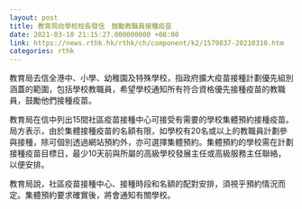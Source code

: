 ```yaml
---
layout: post
title: 教育局向學校校長發信　鼓勵教職員接種疫苗
date: 2021-03-10 21:15:27.000000000 +08:00
link: https://news.rthk.hk/rthk/ch/component/k2/1579837-20210310.htm
categories: rthk
---
```


教育局去信全港中、小學、幼稚園及特殊學校，指政府擴大疫苗接種計劃優先組別涵蓋的範圍，包括學校教職員，希望學校通知所有符合資格優先接種疫苗的教職員，鼓勵他們接種疫苗。

教育局在信中列出15間社區疫苗接種中心可接受有需要的學校集體預約接種疫苗。局方表示，由於集體接種疫苗的名額有限，如學校有20名或以上的教職員計劃參與接種，除可個別透過網站預約外，亦可選擇集體預約。集體預約的學校需在計劃接種疫苗目標日，最少10天前與所屬的高級學校發展主任或高級服務主任聯絡，以便安排。

教育局說，社區疫苗接種中心、接種時段和名額的配對安排，須視乎預約情況而定。集體預約要求確實後，將會通知有關學校。
